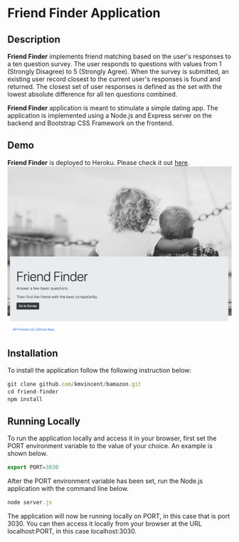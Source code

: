 # Friend Finder Application

## Description
**Friend Finder** implements friend matching based on the user's responses to a ten question survey. The user responds to questions with values from 1 (Strongly Disagree) to 5 (Strongly Agree). When the survey is submitted, an existing user record closest to the current user's responses is found and returned. The closest set of user responses is defined as the set with the lowest absolute difference for all ten questions combined.

**Friend Finder** application is meant to stimulate a simple dating app. The application is implemented using a Node.js and Express server on the backend and Bootstrap CSS Framework on the frontend.

## Demo
**Friend Finder** is deployed to Heroku. Please check it out [here](https://friend-finder115.herokuapp.com/).
![Screenshot](friendfinder.png)

## Installation
To install the application follow the following instruction below:
```javascript
git clone github.com/kmvincent/bamazon.git
cd friend-finder
npm install
```

## Running Locally
To run the application locally and access it in your browser, first set the PORT environment variable to the value of your choice. An example is shown below.
```javascript
export PORT=3030
```
After the PORT environment variable has been set, run the Node.js application with the command line below.
```javascript
node server.js
```
The application will now be running locally on PORT, in this case that is port 3030. You can then access it locally from your browser at the URL localhost:PORT, in this case localhost:3030.

